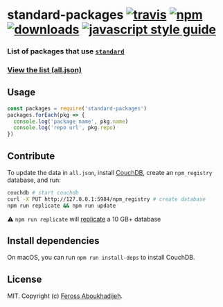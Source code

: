# standard-packages [![travis][travis-image]][travis-url] [![npm][npm-image]][npm-url] [![downloads][downloads-image]][downloads-url] [![javascript style guide][standard-image]][standard-url]

[travis-image]: https://img.shields.io/travis/standard/standard-packages/master.svg
[travis-url]: https://travis-ci.org/standard/standard-packages
[npm-image]: https://img.shields.io/npm/v/standard-packages.svg
[npm-url]: https://npmjs.org/package/standard-packages
[downloads-image]: https://img.shields.io/npm/dm/standard-packages.svg
[downloads-url]: https://npmjs.org/package/standard-packages
[standard-image]: https://img.shields.io/badge/code_style-standard-brightgreen.svg
[standard-url]: https://standardjs.com

### List of packages that use [`standard`](https://github.com/standard/standard)

### [View the list (all.json)](all.json)

## Usage

```js
const packages = require('standard-packages')
packages.forEach(pkg => {
  console.log('package name', pkg.name)
  console.log('repo url', pkg.repo)
})
```

## Contribute

To update the data in `all.json`, install [CouchDB](https://couchdb.apache.org), create an `npm_registry` database, and run:

```bash
couchdb # start couchdb
curl -X PUT http://127.0.0.1:5984/npm_registry # create database
npm run replicate && npm run update
```

:warning: `npm run replicate` will [replicate](https://docs.couchdb.org/en/stable/replication/intro.html) a 10 GB+ database

## Install dependencies

On macOS, you can run `npm run install-deps` to install CouchDB.

## License

MIT. Copyright (c) [Feross Aboukhadijeh](http://feross.org).

